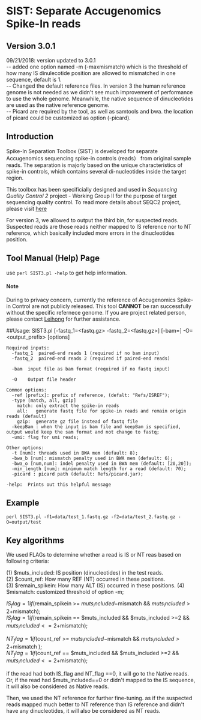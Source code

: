 # SIST: Separate Accugenomics Spike-In reads
## Version 3.0.1
09/21/2018: version updated to 3.0.1  
 -- added one option named -m (-maxmismatch) which is the threshold of how many IS dinulecotide position are allowed to mismatched in one sequence, default is 1.  
 -- Changed the default reference files. In version 3 the human reference genome is not needed as we didn't see much improvement of performance to use the whole genome. Meanwhile, the native sequence of dinucleotides are used as the native reference genome.  
 -- Picard are required by the tool, as well as samtools and bwa. the location of picard could be customized as option (-picard).


## Introduction

Spike-In Separation Toolbox (SIST) is developed for separate Accugenomics sequencing spike-in controls (reads） from original sample reads. The separation is majorly based on the unique characteristics of spike-in controls, which contains several di-nucleotides inside the target region.  

This toolbox has been specificially designed and used in *Sequencing Quality Control 2* project - Working Group II for the purpose of target sequencing quality control. To read more details about SEQC2 project, please visit [here](https://www.fda.gov/ScienceResearch/BioinformaticsTools/MicroarrayQualityControlProject/ucm507935.htm)   

For version 3, we allowed to output the third bin, for suspected reads. Suspected reads are those reads neither mapped to IS reference nor to NT reference, which basically included more errors in the dinucleotides position.

## Tool Manual (Help) Page
use `perl SIST3.pl -help` to get help information.

#### **Note**
During to privacy concern, currently the reference of Accugenomics Spike-in Control are not publicly released. This tool **CANNOT** be ran successfully without the specific refernece genome. If you are project related person, please contact [Leihong](mailto:leihong.wu@fda.hhs.gov) for further assistance.  

##Usage:
      SIST3.pl [-fastq_1=<fastq.gz> -fastq_2=<fastq.gz>] [-bam=<bam>] -O=<output_prefix> [options]
    
    Required inputs:
      -fastq_1  paired-end reads 1 (required if no bam input)
      -fastq_2  paired-end reads 2 (required if paired-end reads)
    
      -bam  input file as bam format (required if no fastq input)
    
      -O    Output file header 
    
    Common options:
      -ref [prefix]: prefix of reference, (defalt: "Refs/ISREF");
	  -type [match, all, gzip] 
        match: only extract the spike-in reads 
        all:   generate fastq file for spike-in reads and remain origin reads (default)
        gzip:  generate gz file instead of fastq file
      -keepBam : when the input is bam file and keepBam is specified, output would keep the sam format and not change to fastq; 
      -umi: flag for umi reads;
      
    Other options:
      -t [num]: threads used in BWA mem (default: 8);
      -bwa_b [num]: mismatch penalty used in BWA mem (default: 6);
      -bwa_o [num,num]: indel penalty used in BWA mem (default: [20,20]);
      -min_length [num]: minimum match length for a read (default: 70);
      -picard : picard path (default: Refs/picard.jar);
      
    -help:  Prints out this helpful message

## Example 
 
`perl SIST3.pl -f1=data/test_1.fastq.gz -f2=data/test_2.fastq.gz -O=output/test`


## Key algorithms
We used FLAGs to determine whether a read is IS or NT reas based on following criteria:  

(1) $muts_included: IS position (dinucleotides) in the test reads.  
(2) $count_ref:  How many REF (NT) occurred in these positions.  
(3) $remain_spikein: How many ALT (IS) occurred in these positions.
(4) $mismatch: customized threshold of option -m;

$IS_flag = 1 if ($remain_spikein >= $muts_included-$mismatch && $muts_included > 2+$mismatch);  
$IS_flag = 1 if ($remain_spikein == $muts_included && $muts_included >=2 && $muts_included <= 2+$mismatch);  

$NT_flag = 1 if ($count_ref >= $muts_included-$mismatch  && $muts_included > 2+$mismatch );  
$NT_flag = 1 if ($count_ref == $muts_included  && $muts_included >=2 && $muts_included <= 2+$mismatch);  

if the read had both IS_flag and NT_flag ==0, it will go to the Native reads. Or, if the read had $muts_included==0 or didn't mapped to the IS sequence, it will also be considered as Native reads.  

Then, we used the NT reference for further fine-tuning. as if the suspected reads mapped much better to NT reference than IS reference and didn't have any dinucleotides, it will also be considered as NT reads.
  

				

